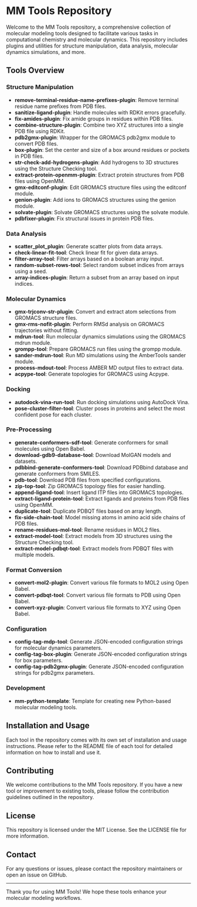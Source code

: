 # MM Tools Repository

Welcome to the MM Tools repository, a comprehensive collection of molecular modeling tools designed to facilitate various tasks in computational chemistry and molecular dynamics. This repository includes plugins and utilities for structure manipulation, data analysis, molecular dynamics simulations, and more.

## Tools Overview

### Structure Manipulation
- **remove-terminal-residue-name-prefixes-plugin**: Remove terminal residue name prefixes from PDB files.
- **sanitize-ligand-plugin**: Handle molecules with RDKit errors gracefully.
- **fix-amides-plugin**: Fix amide groups in residues within PDB files.
- **combine-structure-plugin**: Combine two XYZ structures into a single PDB file using RDKit.
- **pdb2gmx-plugin**: Wrapper for the GROMACS pdb2gmx module to convert PDB files.
- **box-plugin**: Set the center and size of a box around residues or pockets in PDB files.
- **str-check-add-hydrogens-plugin**: Add hydrogens to 3D structures using the Structure Checking tool.
- **extract-protein-openmm-plugin**: Extract protein structures from PDB files using OpenMM.
- **gmx-editconf-plugin**: Edit GROMACS structure files using the editconf module.
- **genion-plugin**: Add ions to GROMACS structures using the genion module.
- **solvate-plugin**: Solvate GROMACS structures using the solvate module.
- **pdbfixer-plugin**: Fix structural issues in protein PDB files.

### Data Analysis
- **scatter_plot_plugin**: Generate scatter plots from data arrays.
- **check-linear-fit-tool**: Check linear fit for given data arrays.
- **filter-array-tool**: Filter arrays based on a boolean array input.
- **random-subset-rows-tool**: Select random subset indices from arrays using a seed.
- **array-indices-plugin**: Return a subset from an array based on input indices.

### Molecular Dynamics
- **gmx-trjconv-str-plugin**: Convert and extract atom selections from GROMACS structure files.
- **gmx-rms-nofit-plugin**: Perform RMSd analysis on GROMACS trajectories without fitting.
- **mdrun-tool**: Run molecular dynamics simulations using the GROMACS mdrun module.
- **grompp-tool**: Prepare GROMACS run files using the grompp module.
- **sander-mdrun-tool**: Run MD simulations using the AmberTools sander module.
- **process-mdout-tool**: Process AMBER MD output files to extract data.
- **acpype-tool**: Generate topologies for GROMACS using Acpype.

### Docking
- **autodock-vina-run-tool**: Run docking simulations using AutoDock Vina.
- **pose-cluster-filter-tool**: Cluster poses in proteins and select the most confident pose for each cluster.

### Pre-Processing
- **generate-conformers-sdf-tool**: Generate conformers for small molecules using Open Babel.
- **download-gdb9-database-tool**: Download MolGAN models and datasets.
- **pdbbind-generate-conformers-tool**: Download PDBbind database and generate conformers from SMILES.
- **pdb-tool**: Download PDB files from specified configurations.
- **zip-top-tool**: Zip GROMACS topology files for easier handling.
- **append-ligand-tool**: Insert ligand ITP files into GROMACS topologies.
- **extract-ligand-protein-tool**: Extract ligands and proteins from PDB files using OpenMM.
- **duplicate-tool**: Duplicate PDBQT files based on array length.
- **fix-side-chain-tool**: Model missing atoms in amino acid side chains of PDB files.
- **rename-residues-mol-tool**: Rename residues in MOL2 files.
- **extract-model-tool**: Extract models from 3D structures using the Structure Checking tool.
- **extract-model-pdbqt-tool**: Extract models from PDBQT files with multiple models.

### Format Conversion
- **convert-mol2-plugin**: Convert various file formats to MOL2 using Open Babel.
- **convert-pdbqt-tool**: Convert various file formats to PDB using Open Babel.
- **convert-xyz-plugin**: Convert various file formats to XYZ using Open Babel.

### Configuration
- **config-tag-mdp-tool**: Generate JSON-encoded configuration strings for molecular dynamics parameters.
- **config-tag-box-plugin**: Generate JSON-encoded configuration strings for box parameters.
- **config-tag-pdb2gmx-plugin**: Generate JSON-encoded configuration strings for pdb2gmx parameters.

### Development
- **mm-python-template**: Template for creating new Python-based molecular modeling tools.

## Installation and Usage
Each tool in the repository comes with its own set of installation and usage instructions. Please refer to the README file of each tool for detailed information on how to install and use it.

## Contributing
We welcome contributions to the MM Tools repository. If you have a new tool or improvement to existing tools, please follow the contribution guidelines outlined in the repository.

## License
This repository is licensed under the MIT License. See the LICENSE file for more information.

## Contact
For any questions or issues, please contact the repository maintainers or open an issue on GitHub.

---

Thank you for using MM Tools! We hope these tools enhance your molecular modeling workflows.